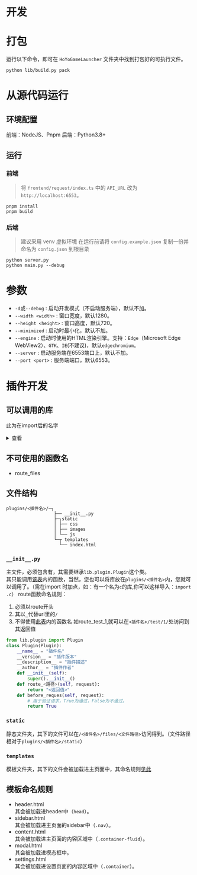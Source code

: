 # 开发

# 打包

运行以下命令，即可在 `HoYoGameLauncher` 文件夹中找到打包好的可执行文件。

```shell
python lib/build.py pack
```

# 从源代码运行

## 环境配置

前端：NodeJS、Pnpm
后端：Python3.8+

## 运行

### 前端

> 将 `frontend/request/index.ts` 中的 `API_URL` 改为 `http://localhost:6553`。

```shell
pnpm install
pnpm build
```

### 后端

> 建议采用 venv 虚拟环境
> 在运行前请将 `config.example.json` 复制一份并命名为 `config.json` 到根目录

```shell
python server.py
python main.py --debug
```

# 参数

- `-d`或`--debug` : 启动开发模式（不启动服务端），默认不加。
- `--width <width>` : 窗口宽度，默认1280。
- `--height <height>` : 窗口高度，默认720。
- `--minimized` : 启动时最小化，默认不加。
- `--engine` : 启动时使用的HTML渲染引擎。支持：`Edge`（Microsoft Edge WebView2）、`GTK`、`IE`(不建议)，默认`edgechromium`。
- `--server` : 启动服务端在6553端口上，默认不加。
- `--port <port>` : 服务端端口，默认6553。

# 插件开发

## 可以调用的库

此为在import后的名字
<details>
    <summary>
        查看
    </summary>

- sys
- builtins
- marshal
- nt
- winreg
- time
- zipimport
- codecs
- encodings
- abc
- io
- stat
- genericpath
- ntpath
- os
- site
- math
- operator
- datetime
- types
- enum
- itertools
- keyword
- reprlib
- collections
- functools
- copyreg
- re
- token
- tokenize
- linecache
- traceback
- warnings
- weakref
- string
- threading
- atexit
- logging
- posixpath
- fnmatch
- errno
- zlib
- bz2
- lzma
- shutil
- bisect
- random
- tempfile
- contextlib
- typing
- uuid
- json
- select
- selectors
- socket
- struct
- binascii
- base64
- ssl
- socketserver
- wsgiref
- http
- copy
- email
- urllib
- locale
- calendar
- quopri
- html
- uu
- mimetypes
- signal
- msvcrt
- subprocess
- platform
- cgi
- hashlib
- hmac
- unicodedata
- pickle
- configparser
- ast
- opcode
- dis
- importlib
- inspect
- bottle
- webview
- gettext
- ctypes
- click
- contextvars
- markupsafe
- nturl2path
- colorama
- dataclasses
- pkgutil
- secrets
- werkzeug
- numbers
- decimal
- heapq
- difflib
- pprint
- concurrent
- asyncio
- blinker
- pathlib
- jinja2
- itsdangerous
- flask
- Crypto
- cffi
- pycparser
- lib（内置杂项函数）
- queue
- ipaddress
- urllib3
- idna
- zipfile
- certifi
- stringprep
- requests
- api（内置API请求包）
- multiprocessing
- sysconfig
- glob
- loguru
- plugins（插件）
- env（内置通用变量）
- views（内置服务端的视图函数）
- server（内置服务端）
- main（内置主程序）

</details>

## 不可使用的函数名

- route_files

## 文件结构

```
plugins/<插件名>/─┐
                  ├── __init__.py
                  ├─┐static
                  │ ├── css
                  │ ├── images
                  │ └── js
                  └─┬ templates
                    └── index.html
```

### `__init__.py`

主文件，必须包含有，其需要继承`lib.plugin.Plugin`这个类。
<br>
其只能调用[该表](#可以调用的库)内的函数，当然，您也可以将库放在`plugins/<插件名>`内，您就可以调用了。（需在import
时加点，如：有一个名为`c`的库,你可以这样导入：`import .c`）
route函数命名规则：

1. 必须以route开头
2. 其以`_`代替url里的`/`
3. 不得使用[此表](#可以调用的库)内的函数名
   如route_test_1,就可以在`<插件名>/test/1/`处访问到其返回值

```python
from lib.plugin import Plugin
class Plugin(Plugin):
    __name__ = "插件名"
    __version__ = "插件版本"
    __description__ = "插件描述"
    __author__ = "插件作者"
    def __init__(self):
        super().__init__()
    def route_<路径>(self, request):
        return "<返回值>"
    def before_reques(self, request):
        # 用于验证请求，True为通过，False为不通过。
        return True
```

### `static`

静态文件夹，其下的文件可以在`/<插件名>/files/<文件路径>`访问得到。（文件路径相对于`plugins/<插件名>/static`）

### `templates`

模板文件夹，其下的文件会被加载进主页面中，其命名规则[见此](#模板命名规则)

## 模板命名规则

- header.html
  <br>
  其会被加载进header中（`head`）。
- sidebar.html
  <br>
  其会被加载进主页面的sidebar中（`.nav`）。
- content.html
  <br>
  其会被加载进主页面的内容区域中（`.container-fluid`）。
- modal.html
  <br>
  其会被加载进模态框中。
- settings.html
  <br>
  其会被加载进设置页面的内容区域中（`.container`）。








